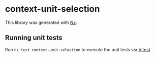 # context-unit-selection

This library was generated with [Nx](https://nx.dev).

## Running unit tests

Run `nx test context-unit-selection` to execute the unit tests via [Vitest](https://vitest.dev/).
